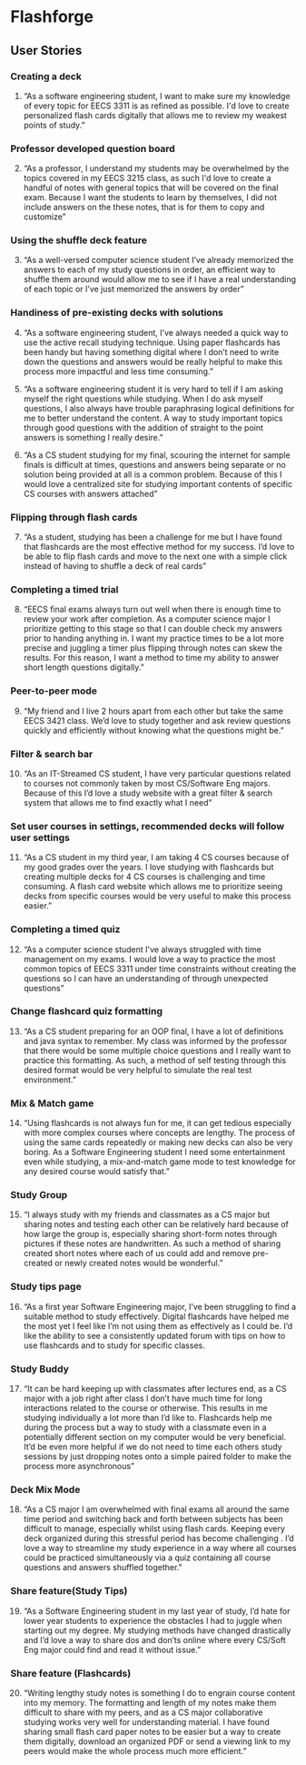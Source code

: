 # Flashforge

## User Stories

### Creating a deck
1. “As a software engineering student, I want to make sure my knowledge of every topic for EECS 3311 is as refined as possible. I'd love to create personalized flash cards digitally that allows me to review my weakest points of study.”

### Professor developed question board
2. “As a professor, I understand my students may be overwhelmed by the topics covered in my EECS 3215 class, as such I'd love to create a handful of notes with general topics that will be covered on the final exam. Because I want the students to learn by themselves, I did not include answers on the these notes, that is for them to copy and customize”

### Using the shuffle deck feature
3. “As a well-versed computer science student I’ve already memorized the answers to each of my study questions in order, an efficient way to shuffle them around would allow me to see if I have a real understanding of each topic or I’ve just memorized the answers by order”

### Handiness of pre-existing decks with solutions
4. “As a software engineering student, I’ve always needed a quick way to use the active recall studying technique. Using paper flashcards has been handy but having something digital where I don’t need to write down the questions and answers would be really helpful to make this process more impactful and less time consuming.”

5. “As a software engineering student it is very hard to tell if I am asking myself the right questions while studying. When I do ask myself questions, I also always have trouble paraphrasing logical definitions for me to better understand the content. A way to study important topics through good questions with the addition of straight to the point answers is something I really desire.”

6. “As a CS student studying for my final, scouring the internet for sample finals is difficult at times, questions and answers being separate or no solution being provided at all is a common problem. Because of this I would love a centralized site for studying important contents of specific CS courses with answers attached”

### Flipping through flash cards
7. “As a student, studying has been a challenge for me but I have found that flashcards are the most effective method for my success. I’d love to be able to flip flash cards and move to the next one with a simple click instead of having to shuffle a deck of real cards”

### Completing a timed trial
8. “EECS final exams always turn out well when there is enough time to review your work after completion. As a computer science major I prioritize getting to this stage so that I can double check my answers prior to handing anything in. I want my practice times to be a lot more precise and juggling a timer plus flipping through notes can skew the results. For this reason, I want a method to time my ability to answer short length questions digitally.”

### Peer-to-peer mode
9. “My friend and I live 2 hours apart from each other but take the same EECS 3421 class. We’d love to study together and ask review questions quickly and efficiently without knowing what the questions might be.”

### Filter & search bar
10. “As an IT-Streamed CS student, I have very particular questions related to courses not commonly taken by most CS/Software Eng  majors. Because of this I’d love a study website with a great filter & search system that allows me to find exactly what I need”

### Set user courses in settings, recommended decks will follow user settings
11. “As a CS student in my third year, I am taking 4 CS courses because of my good grades over the years. I love studying with flashcards but creating multiple decks for 4 CS courses is challenging and time consuming. A flash card website which allows me to prioritize seeing decks from specific courses would be very useful to make this process easier.”

### Completing a timed quiz
12. “As a computer science student I've always struggled with time management on my exams. I would love a way to practice the most common topics of EECS 3311 under time constraints without creating the questions so I can have an understanding of through unexpected questions”

### Change flashcard quiz formatting
13. “As a CS student preparing for an OOP final, I have a lot of definitions and java syntax to remember. My class was informed by the professor that there would be some multiple choice questions and I really want to practice this formatting. As such, a method of self testing through this desired format would be very helpful to simulate the real test environment.”

### Mix & Match game
14. “Using flashcards is not always fun for me, it can get tedious especially with more complex courses where concepts are lengthy. The process of using the same cards repeatedly or making new decks can also be very boring. As a Software Engineering student I need some entertainment even while studying, a mix-and-match game mode to test knowledge for any desired course would satisfy that.”

### Study Group 
15. “I always study with my friends and classmates as a CS major but sharing notes and testing each other can be relatively hard because of how large the group is, especially sharing short-form notes through pictures if these notes are handwritten. As such a method of sharing created short notes where each of us could add and remove pre-created or newly created notes would be wonderful.”

### Study tips page
16. “As a first year Software Engineering major, I’ve been struggling to find a suitable method to study effectively. Digital flashcards have helped me the most yet I feel like I’m not using them as effectively as I could be. I’d like the ability to see a consistently updated forum with tips on how to use flashcards and to study for specific classes.

### Study Buddy
17. “It can be hard keeping up with classmates after lectures end, as a CS major with a job right after class I don’t have much time for long interactions related to the course or otherwise. This results in me studying individually a lot more than I’d like to. Flashcards help me during the process but a way to study with a classmate even in a potentially different section on my computer would be very beneficial. It’d be even more helpful if we do not need to time each others study sessions by just dropping notes onto a simple paired folder to make the process more asynchronous”

### Deck Mix Mode
18. “As a CS major I am overwhelmed with final exams all around the same time period and switching back and forth between subjects has been difficult to manage, especially whilst using flash cards. Keeping every deck organized during this stressful period has become challenging . I’d love a way to streamline my study experience in a way where all courses could be practiced simultaneously via a quiz containing all course questions and answers shuffled together."

### Share feature(Study Tips)
19. “As a Software Engineering student in my last year of study, I’d hate for lower year students to experience the obstacles I had to juggle when starting out my degree. My studying methods have changed drastically and I’d love a way to share dos and don’ts online where every CS/Soft Eng major could find and read it without issue.”

### Share feature (Flashcards)
20. “Writing lengthy study notes is something I do to engrain course content into my memory. The formatting and length of my notes make them difficult to share with my peers, and as a CS major collaborative studying works very well for understanding material. I have found sharing small flash card paper notes to be easier but a way to create them digitally, download an organized PDF or send a viewing link to my peers would make the whole process much more efficient.”
